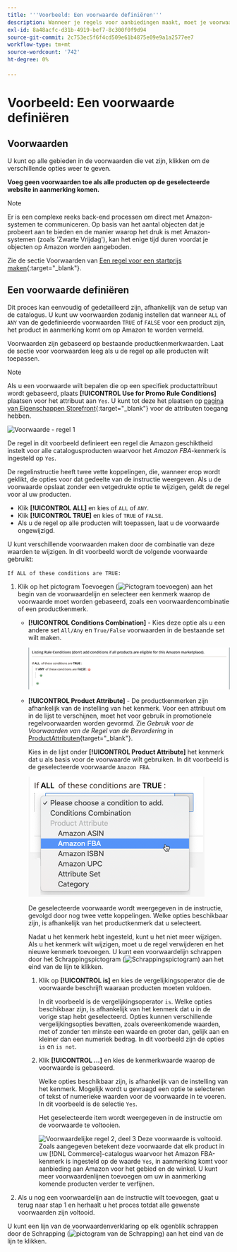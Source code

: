 ```yaml
---
title: '''Voorbeeld: Een voorwaarde definiëren'''
description: Wanneer je regels voor aanbiedingen maakt, moet je voorwaarden definiëren voor het identificeren van de catalogusproducten die op de Amazon Marketplace moeten worden aangeboden.
exl-id: 8a48acfc-d31b-4919-bef7-8c300f0f9d94
source-git-commit: 2c753ec5f6f4cd509e61b4875e09e9a1a2577ee7
workflow-type: tm+mt
source-wordcount: '742'
ht-degree: 0%

---
```


# Voorbeeld: Een voorwaarde definiëren

## Voorwaarden

U kunt op alle gebieden in de voorwaarden die vet zijn, klikken om de verschillende opties weer te geven.

**Voeg geen voorwaarden toe als alle producten op de geselecteerde website in aanmerking komen.**

>[!NOTE]
>
>Er is een complexe reeks back-end processen om direct met Amazon-systemen te communiceren. Op basis van het aantal objecten dat je probeert aan te bieden en de manier waarop het druk is met Amazon-systemen (zoals &#39;Zwarte Vrijdag&#39;), kan het enige tijd duren voordat je objecten op Amazon worden aangeboden.

Zie de sectie Voorwaarden van [Een regel voor een startprijs maken](https://docs.magento.com/user-guide/marketing/price-rules-catalog-create.html){:target=&quot;_blank&quot;}.

## Een voorwaarde definiëren

Dit proces kan eenvoudig of gedetailleerd zijn, afhankelijk van de setup van de catalogus. U kunt uw voorwaarden zodanig instellen dat wanneer `ALL` of `ANY` van de gedefinieerde voorwaarden `TRUE` of `FALSE` voor een product zijn, het product in aanmerking komt om op Amazon te worden vermeld.

Voorwaarden zijn gebaseerd op bestaande productkenmerkwaarden. Laat de sectie voor voorwaarden leeg als u de regel op alle producten wilt toepassen.

>[!NOTE]
>
>Als u een voorwaarde wilt bepalen die op een specifiek productattribuut wordt gebaseerd, plaats **[!UICONTROL Use for Promo Rule Conditions]** plaatsen voor het attribuut aan `Yes`. U kunt tot deze het plaatsen op [pagina van Eigenschappen Storefront](https://docs.magento.com/user-guide/catalog/product-attributes-add.html){:target=&quot;_blank&quot;} voor de attributen toegang hebben.

![Voorwaarde - regel 1](assets/ob-listing-rule-conditions-start.png)

De regel in dit voorbeeld definieert een regel die Amazon geschiktheid instelt voor alle catalogusproducten waarvoor het _Amazon FBA_-kenmerk is ingesteld op `Yes`.

De regelinstructie heeft twee vette koppelingen, die, wanneer erop wordt geklikt, de opties voor dat gedeelte van de instructie weergeven. Als u de voorwaarde opslaat zonder een vetgedrukte optie te wijzigen, geldt de regel voor al uw producten.

- Klik **[!UICONTROL ALL]** en kies of `ALL` of `ANY`.
- Klik **[!UICONTROL TRUE]** en kies of `TRUE` of `FALSE`.
- Als u de regel op alle producten wilt toepassen, laat u de voorwaarde ongewijzigd.

U kunt verschillende voorwaarden maken door de combinatie van deze waarden te wijzigen. In dit voorbeeld wordt de volgende voorwaarde gebruikt:

`If ALL of these conditions are TRUE:`

1. Klik op het pictogram Toevoegen (![Pictogram toevoegen](assets/btn-add-grn.png)) aan het begin van de voorwaardelijn en selecteer een kenmerk waarop de voorwaarde moet worden gebaseerd, zoals een voorwaardencombinatie of een productkenmerk.

   - **[!UICONTROL Conditions Combination]** - Kies deze optie als u een andere set  `All/Any` en  `True/False` voorwaarden in de bestaande set wilt maken.

      ![Combinatie van voorwaarden](assets/ob-conditions-combinations.png)

   - **[!UICONTROL Product Attribute]** - De productkenmerken zijn afhankelijk van de instelling van het kenmerk. Voor een attribuut om in de lijst te verschijnen, moet het voor gebruik in promotionele regelvoorwaarden worden gevormd. Zie _Gebruik voor de Voorwaarden van de Regel van de Bevordering_ in [ProductAttributen](https://docs.magento.com/user-guide/stores/attributes-product.html){target=&quot;_blank&quot;}.

      Kies in de lijst onder **[!UICONTROL Product Attribute]** het kenmerk dat u als basis voor de voorwaarde wilt gebruiken. In dit voorbeeld is de geselecteerde voorwaarde `Amazon FBA`.

      ![Voorwaardelijke regel 2, deel 2](assets/ob-condition-attribute-dropdown.png)

      De geselecteerde voorwaarde wordt weergegeven in de instructie, gevolgd door nog twee vette koppelingen. Welke opties beschikbaar zijn, is afhankelijk van het productkenmerk dat u selecteert.

      Nadat u het kenmerk hebt ingesteld, kunt u het niet meer wijzigen. Als u het kenmerk wilt wijzigen, moet u de regel verwijderen en het nieuwe kenmerk toevoegen. U kunt een voorwaardelijn schrappen door het Schrappingspictogram (![Schrappingspictogram](assets/btn-del-red.png)) aan het eind van de lijn te klikken.

      1. Klik op **[!UICONTROL is]** en kies de vergelijkingsoperator die de voorwaarde beschrijft waaraan producten moeten voldoen.

         In dit voorbeeld is de vergelijkingsoperator `is`. Welke opties beschikbaar zijn, is afhankelijk van het kenmerk dat u in de vorige stap hebt geselecteerd. Opties kunnen verschillende vergelijkingsopties bevatten, zoals overeenkomende waarden, met of zonder ten minste een waarde en groter dan, gelijk aan en kleiner dan een numeriek bedrag. In dit voorbeeld zijn de opties `is` en `is not`.

      1. Klik **[!UICONTROL ...]** en kies de kenmerkwaarde waarop de voorwaarde is gebaseerd.

         Welke opties beschikbaar zijn, is afhankelijk van de instelling van het kenmerk. Mogelijk wordt u gevraagd een optie te selecteren of tekst of numerieke waarden voor de voorwaarde in te voeren. In dit voorbeeld is de selectie `Yes`.

         Het geselecteerde item wordt weergegeven in de instructie om de voorwaarde te voltooien.

         ![Voorwaardelijke regel 2, deel 3](assets/ob-listing-rule-condition-is.png)
   Deze voorwaarde is voltooid. Zoals aangegeven betekent deze voorwaarde dat elk product in uw [!DNL Commerce]-catalogus waarvoor het Amazon FBA-kenmerk is ingesteld op de waarde `Yes`, in aanmerking komt voor aanbieding aan Amazon voor het gebied en de winkel. U kunt meer voorwaardenlijnen toevoegen om uw in aanmerking komende producten verder te verfijnen.

1. Als u nog een voorwaardelijn aan de instructie wilt toevoegen, gaat u terug naar stap 1 en herhaalt u het proces totdat alle gewenste voorwaarden zijn voltooid.

U kunt een lijn van de voorwaardenverklaring op elk ogenblik schrappen door de Schrapping (![pictogram van de Schrapping](assets/btn-del-red.png)) aan het eind van de lijn te klikken.
